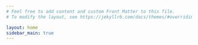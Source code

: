 ```yaml
---
# Feel free to add content and custom Front Matter to this file.
# To modify the layout, see https://jekyllrb.com/docs/themes/#overriding-theme-defaults

layout: home
sidebar_main: true
---
```

